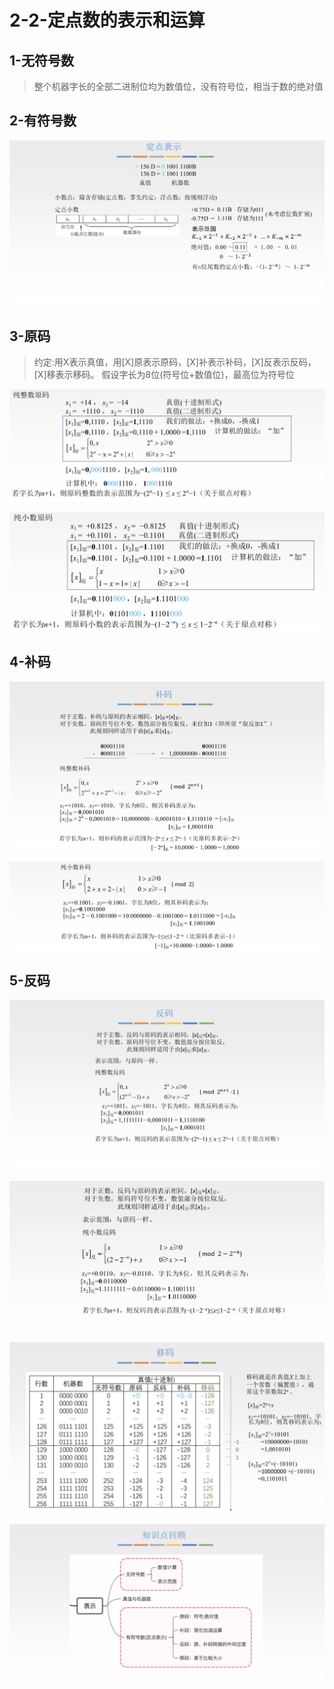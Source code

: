 # 2-2-定点数的表示和运算

## 1-无符号数

> 整个机器字长的全部二进制位均为数值位，没有符号位，相当于数的绝对值

## 2-有符号数

![](../../.gitbook/assets/image%20%28107%29.png)

## 3-原码

> 约定:用X表示真值，用\[X\]原表示原码，\[X\]补表示补码，\[X\]反表示反码，\[X\]移表示移码。 假设字长为8位\(符号位+数值位\)，最高位为符号位

![](../../.gitbook/assets/image%20%2832%29.png)

![](../../.gitbook/assets/image%20%2885%29.png)

## 4-补码

![](../../.gitbook/assets/image%20%2877%29.png)

![](../../.gitbook/assets/image%20%28158%29.png)

## 5-反码

![](../../.gitbook/assets/image%20%28106%29.png)

![](../../.gitbook/assets/image%20%28256%29.png)

![](../../.gitbook/assets/image%20%28359%29.png)

![](../../.gitbook/assets/image%20%2862%29.png)

